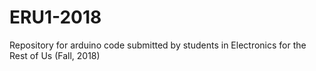 # ERU1-2018
Repository for arduino code submitted by students in Electronics for the Rest of Us (Fall, 2018) 
